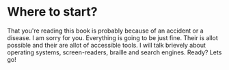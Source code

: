 # Where to start?

That you're reading this book is probably because of an accident or a disease. I am sorry for you.
Everything is going to be just fine. Their is allot possible and their are allot of accessible tools. I will talk brievely about operating systems, screen-readers, braille and search engines. 
Ready? Lets go!

